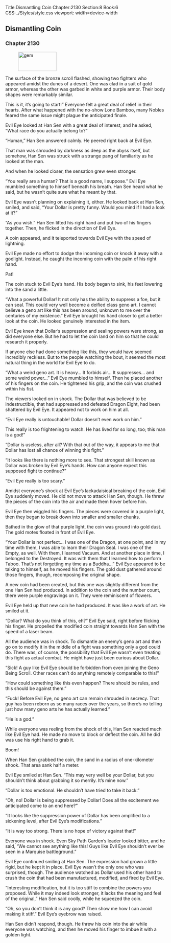 Title:Dismantling Coin 
Chapter:2130 
Section:8 
Book:6 
CSS:../Styles/style.css 
viewport: width=device-width
  
## Dismantling Coin
### Chapter 2130
  
<figure>
	<img src="../Images/gem.gif" alt="gem" id="gem" width="120" height="60" />
</figure>
  

  
The surface of the bronze scroll flashed, showing two fighters who appeared amidst the dunes of a desert. One was clad in a suit of gold armor, whereas the other was garbed in white and purple armor. Their body shapes were remarkably similar.

This is it, it’s going to start!” Everyone felt a great deal of relief in their hearts. After what happened with the no-show Lone Bamboo, many Nobles feared the same issue might plague the anticipated finale.

Evil Eye looked at Han Sen with a great deal of interest, and he asked, “What race do you actually belong to?”

“Human,” Han Sen answered calmly. He peered right back at Evil Eye.

That man was shrouded by darkness as deep as the abyss itself, but somehow, Han Sen was struck with a strange pang of familiarity as he looked at the man.

And when he looked closer, the sensation grew even stronger.

“You really are a human? That is a good name, I suppose.” Evil Eye mumbled something to himself beneath his breath. Han Sen heard what he said, but he wasn’t quite sure what he meant by that.

Evil Eye wasn’t planning on explaining it, either. He looked back at Han Sen, smiled, and said, “Your Dollar is pretty funny. Would you mind if I had a look at it?”

“As you wish.” Han Sen lifted his right hand and put two of his fingers together. Then, he flicked in the direction of Evil Eye.

A coin appeared, and it teleported towards Evil Eye with the speed of lightning.

Evil Eye made no effort to dodge the incoming coin or knock it away with a godlight. Instead, he caught the incoming coin with the palm of his right hand.

Pat!

The coin stuck to Evil Eye’s hand. His body began to sink, his feet lowering into the sand a little.

“What a powerful Dollar! It not only has the ability to suppress a foe, but it can seal. This could very well become a deified class geno art. I cannot believe a geno art like this has been around, unknown to me over the centuries of my existence.” Evil Eye brought his hand closer to get a better look at the coin. He looked genuinely interested in the item.

Evil Eye knew that Dollar’s suppression and sealing powers were strong, as did everyone else. But he had to let the coin land on him so that he could research it properly.

If anyone else had done something like this, they would have seemed incredibly reckless. But to the people watching the bout, it seemed the most natural thing in the world for Evil Eye to do.

“What a weird geno art. It is heavy… It forbids air… It suppresses… and some weird power…” Evil Eye mumbled to himself. Then he placed another of his fingers on the coin. He tightened his grip, and the coin was crushed within his fist.

The viewers looked on in shock. The Dollar that was believed to be indestructible, that had suppressed and defeated Dragon Eight, had been shattered by Evil Eye. It appeared not to work on him at all.

“Evil Eye really is untouchable! Dollar doesn’t even work on him.”

This really is too frightening to watch. He has lived for so long, too; this man is a god!”

“Dollar is useless, after all? With that out of the way, it appears to me that Dollar has lost all chance of winning this fight.”

“It looks like there is nothing more to see. That strongest skill known as Dollar was broken by Evil Eye’s hands. How can anyone expect this supposed fight to continue?”

“Evil Eye really is too scary.”

Amidst everyone’s shock at Evil Eye’s lackadaisical breaking of the coin, Evil Eye suddenly moved. He did not move to attack Han Sen, though. He threw the pieces of the coin into the air and made them hover before him.

Evil Eye then wiggled his fingers. The pieces were covered in a purple light, then they began to break down into smaller and smaller chunks.

Bathed in the glow of that purple light, the coin was ground into gold dust. The gold motes floated in front of Evil Eye.

“Your Dollar is not perfect… I was one of the Dragon, at one point, and in my time with them, I was able to learn their Dragon Seal. I was one of the Empty, as well. With them, I learned Vacuum. And at another place in time, I belonged to the Destroyed. It was with them that I learned how to perform Taboo. That’s not forgetting my time as a Buddha…” Evil Eye appeared to be talking to himself, as he moved his fingers. The gold dust gathered around those fingers, though, recomposing the original shape.

A new coin had been created, but this one was slightly different from the one Han Sen had produced. In addition to the coin and the number count, there were purple engravings on it. They were reminiscent of flowers.

Evil Eye held up that new coin he had produced. It was like a work of art. He smiled at it.

“Dollar? What do you think of this, eh?” Evil Eye said, right before flicking his finger. He propelled the modified coin straight towards Han Sen with the speed of a laser beam.

All the audience was in shock. To dismantle an enemy’s geno art and then go on to modify it in the middle of a fight was something only a god could do. There was, of course, the possibility that Evil Eye wasn’t even treating this fight as actual combat. He might have just been curious about Dollar.

“Sick! A guy like Evil Eye should be forbidden from even joining the Geno Being Scroll. Other races can’t do anything remotely comparable to this!”

“How could something like this even happen? There should be rules, and this should be against them.”

“Fuck! Before Evil Eye, no geno art can remain shrouded in secrecy. That guy has been reborn as so many races over the years, so there’s no telling just how many geno arts he has actually learned.”

“He is a god.”

While everyone was reeling from the shock of this, Han Sen reacted much like Evil Eye had. He made no move to block or deflect the coin. All he did was use his right hand to grab it.

Boom!

When Han Sen grabbed the coin, the sand in a radius of one-kilometer shook. That area sank half a meter.

Evil Eye smiled at Han Sen. “This may very well be your Dollar, but you shouldn’t think about grabbing it so merrily. It’s mine now.”

“Dollar is too emotional. He shouldn’t have tried to take it back.”

“Oh, no! Dollar is being suppressed by Dollar! Does all the excitement we anticipated come to an end here?”

“It looks like the suppression power of Dollar has been amplified to a sickening level, after Evil Eye’s modifications.”

“It is way too strong. There is no hope of victory against that!”

Everyone was in shock. Even Sky Path Garden’s leader looked bitter, and he said, “We cannot see anything like this! Guys like Evil Eye shouldn’t ever be seen in a Marquise battleground.”

Evil Eye continued smiling at Han Sen. The expression had grown a little rigid, but he kept it in place. Evil Eye wasn’t the only one who was surprised, though. The audience watched as Dollar used his other hand to crush the coin that had been manufactured, modified, and fired by Evil Eye.

“Interesting modification, but it is too stiff to combine the powers you proposed. While it may indeed look stronger, it lacks the meaning and feel of the original,” Han Sen said coolly, while he squeezed the coin.

“Oh, so you don’t think it is any good? Then show me how I can avoid making it stiff.” Evil Eye’s eyebrow was raised.

Han Sen didn’t respond, though. He threw his coin into the air while everyone was watching, and then he moved his finger to imbue it with a golden light.